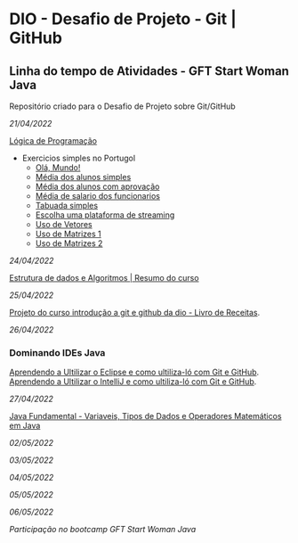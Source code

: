 # DIO - Desafio de Projeto - Git | GitHub
## Linha do tempo de Atividades - GFT Start Woman Java

Repositório criado para o Desafio de Projeto sobre Git/GitHub


*21/04/2022*

[Lógica de Programação](https://github.com/Brunarquino/dio-desafio-github-primeiro-repositorio/tree/main/logicaDeProgramacao)

 - Exercicios simples no Portugol
   - [Olá, Mundo!](https://github.com/Brunarquino/dio-desafio-github-primeiro-repositorio/blob/main/logicaDeProgramacao/olaMundoNoPortugol.por)
   - [Média dos alunos simples](https://github.com/Brunarquino/dio-desafio-github-primeiro-repositorio/blob/main/logicaDeProgramacao/mediaAlunos-%20portugol.por)
   - [Média dos alunos com aprovação](https://github.com/Brunarquino/dio-desafio-github-primeiro-repositorio/blob/main/logicaDeProgramacao/aprovacao.por)
   - [Média de salario dos funcionarios](https://github.com/Brunarquino/dio-desafio-github-primeiro-repositorio/blob/main/logicaDeProgramacao/mediaDoFuncionario.por)
   - [Tabuada simples](https://github.com/Brunarquino/dio-desafio-github-primeiro-repositorio/blob/main/logicaDeProgramacao/tabuada-%20portugol.por)
   - [Escolha uma plataforma de streaming](https://github.com/Brunarquino/dio-desafio-github-primeiro-repositorio/blob/main/logicaDeProgramacao/escolha.por)
   - [Uso de Vetores](https://github.com/Brunarquino/dio-desafio-github-primeiro-repositorio/blob/main/logicaDeProgramacao/vetor.por)
   - [Uso de Matrizes 1](https://github.com/Brunarquino/dio-desafio-github-primeiro-repositorio/blob/main/logicaDeProgramacao/exercicioFinalMatriz.por)
   - [Uso de Matrizes 2](https://github.com/Brunarquino/dio-desafio-github-primeiro-repositorio/blob/main/logicaDeProgramacao/matrizexercicio%20final.por)

*24/04/2022*

[Estrutura de dados e Algoritmos | Resumo do curso](https://github.com/Brunarquino/dio-desafio-github-primeiro-repositorio/tree/main/estruturaDeRepeticao)

*25/04/2022*

[Projeto do curso introdução a git e github da dio - Livro de Receitas](https://github.com/Brunarquino/livro-receitas).

*26/04/2022*

### Dominando IDEs Java
[Aprendendo a Ultilizar o Eclipse e como ultiliza-ló com Git e GitHub](https://github.com/Brunarquino/teste-curso-dio-dominando-ides-java).
[Aprendendo a Ultilizar o IntelliJ e como ultiliza-ló com Git e GitHub](https://github.com/Brunarquino/teste-curso-dio-dominando-ides-intelliJ-).


*27/04/2022*

[Java Fundamental - Variaveis, Tipos de Dados e Operadores Matemáticos em Java](https://github.com/Brunarquino/VTO)


*02/05/2022*

[]()

[]()

[]()

*03/05/2022*

[]()

[]()

[]()

*04/05/2022*

[]()

[]()

[]()

*05/05/2022*

[]()

[]()

[]()

*06/05/2022*

[]()

[]()

[]()


*Participação no bootcamp GFT Start Woman Java*
